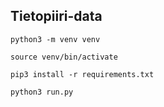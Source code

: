 **Tietopiiri-data**
-------------------

```console
python3 -m venv venv

source venv/bin/activate

pip3 install -r requirements.txt

python3 run.py
```